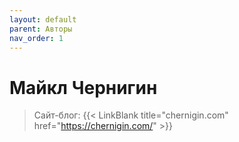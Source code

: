 ```yaml
---
layout: default
parent: Авторы
nav_order: 1
---
```


# Майкл Чернигин

> Сайт-блог: {{< LinkBlank title="chernigin.com" href="https://chernigin.com/" >}}

